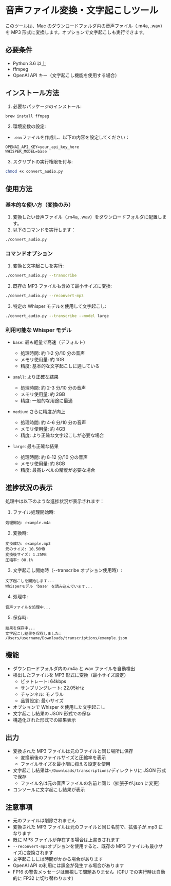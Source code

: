 # 音声ファイル変換・文字起こしツール

このツールは、Mac のダウンロードフォルダ内の音声ファイル（.m4a, .wav）を MP3 形式に変換します。オプションで文字起こしも実行できます。

## 必要条件

- Python 3.6 以上
- ffmpeg
- OpenAI API キー（文字起こし機能を使用する場合）

## インストール方法

1. 必要なパッケージのインストール:

```bash
brew install ffmpeg
```

2. 環境変数の設定:

- `.env`ファイルを作成し、以下の内容を設定してください：

```
OPENAI_API_KEY=your_api_key_here
WHISPER_MODEL=base
```

3. スクリプトの実行権限を付与:

```bash
chmod +x convert_audio.py
```

## 使用方法

### 基本的な使い方（変換のみ）

1. 変換したい音声ファイル（.m4a, .wav）をダウンロードフォルダに配置します。
2. 以下のコマンドを実行します：

```bash
./convert_audio.py
```

### コマンドオプション

1. 変換と文字起こしを実行:

```bash
./convert_audio.py --transcribe
```

2. 既存の MP3 ファイルも含めて最小サイズに変換:

```bash
./convert_audio.py --reconvert-mp3
```

3. 特定の Whisper モデルを使用して文字起こし:

```bash
./convert_audio.py --transcribe --model large
```

### 利用可能な Whisper モデル

- `base`: 最も軽量で高速（デフォルト）

  - 処理時間: 約 1-2 分/10 分の音声
  - メモリ使用量: 約 1GB
  - 精度: 基本的な文字起こしに適している

- `small`: より正確な結果

  - 処理時間: 約 2-3 分/10 分の音声
  - メモリ使用量: 約 2GB
  - 精度: 一般的な用途に最適

- `medium`: さらに精度が向上

  - 処理時間: 約 4-6 分/10 分の音声
  - メモリ使用量: 約 4GB
  - 精度: より正確な文字起こしが必要な場合

- `large`: 最も正確な結果

  - 処理時間: 約 8-12 分/10 分の音声
  - メモリ使用量: 約 8GB
  - 精度: 最高レベルの精度が必要な場合

## 進捗状況の表示

処理中は以下のような進捗状況が表示されます：

1. ファイル処理開始時:

```
処理開始: example.m4a
```

2. 変換時:

```
変換成功: example.mp3
元のサイズ: 10.50MB
変換後サイズ: 1.25MB
圧縮率: 88.1%
```

3. 文字起こし開始時（--transcribe オプション使用時）:

```
文字起こしを開始します...
Whisperモデル 'base' を読み込んでいます...
```

4. 処理中:

```
音声ファイルを処理中...
```

5. 保存時:

```
結果を保存中...
文字起こし結果を保存しました: /Users/username/Downloads/transcriptions/example.json
```

## 機能

- ダウンロードフォルダ内の.m4a と.wav ファイルを自動検出
- 検出したファイルを MP3 形式に変換（最小サイズ設定）
  - ビットレート: 64kbps
  - サンプリングレート: 22.05kHz
  - チャンネル: モノラル
  - 品質設定: 最小サイズ
- オプションで Whisper を使用した文字起こし
- 文字起こし結果の JSON 形式での保存
- 構造化された形式での結果表示

## 出力

- 変換された MP3 ファイルは元のファイルと同じ場所に保存
  - 変換前後のファイルサイズと圧縮率を表示
  - ファイルサイズを最小限に抑える設定を使用
- 文字起こし結果は`~/Downloads/transcriptions/`ディレクトリに JSON 形式で保存
  - ファイル名は元の音声ファイルの名前と同じ（拡張子が.json に変更）
- コンソールに文字起こし結果が表示

## 注意事項

- 元のファイルは削除されません
- 変換された MP3 ファイルは元のファイルと同じ名前で、拡張子が.mp3 になります
- 既に MP3 ファイルが存在する場合は上書きされます
- `--reconvert-mp3`オプションを使用すると、既存の MP3 ファイルも最小サイズに変換されます
- 文字起こしには時間がかかる場合があります
- OpenAI API の利用には課金が発生する場合があります
- FP16 の警告メッセージは無視して問題ありません（CPU での実行時は自動的に FP32 に切り替わります）
